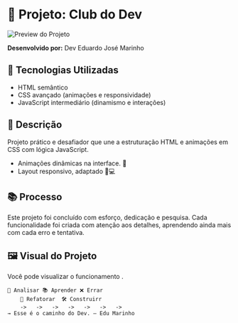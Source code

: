 # 🎲 Projeto: Club do Dev 
![Preview do Projeto](../assets/projeto.png)

**Desenvolvido por:** Dev Eduardo José Marinho  


## 🚀 Tecnologias Utilizadas
- HTML semântico
- CSS avançado (animações e responsividade)
- JavaScript intermediário (dinamismo e interações)

## 🎯 Descrição
Projeto prático e desafiador que une a estruturação HTML e animações em CSS com lógica JavaScript. 

- Animações dinâmicas na interface. 🎨
- Layout responsivo, adaptado 📱💻


## 📚 Processo
Este projeto foi concluído com esforço, dedicação e pesquisa. Cada funcionalidade foi criada com atenção aos detalhes, aprendendo ainda mais com cada erro e tentativa.

## 🖼️ Visual do Projeto
Você pode visualizar o funcionamento .





    🧠 Analisar 📚 Aprender ❌ Errar  
        🔁 Refatorar  🛠️ Construirr  
        ->   ->   ->   ->   ->   ->   ->    
    → Esse é o caminho do Dev. — Edu Marinho
